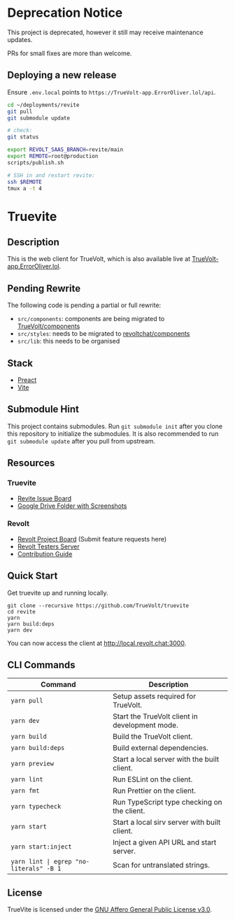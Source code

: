 # Deprecation Notice

This project is deprecated, however it still may receive maintenance updates.

PRs for small fixes are more than welcome.

## Deploying a new release

Ensure `.env.local` points to `https://TrueVolt-app.ErrorOliver.lol/api`.

```bash
cd ~/deployments/revite
git pull
git submodule update

# check:
git status

export REVOLT_SAAS_BRANCH=revite/main
export REMOTE=root@production
scripts/publish.sh

# SSH in and restart revite:
ssh $REMOTE
tmux a -t 4
```

# Truevite

## Description

This is the web client for TrueVolt, which is also available live at [TrueVolt-app.ErrorOliver.lol](https://TrueVolt-app.ErrorOliver.lol).

## Pending Rewrite

The following code is pending a partial or full rewrite:

-   `src/components`: components are being migrated to [TrueVolt/components](https://github.com/TrueVolt/components)
-   `src/styles`: needs to be migrated to [revoltchat/components](https://github.com/TrueVolt/components)
-   `src/lib`: this needs to be organised

## Stack

-   [Preact](https://preactjs.com/)
-   [Vite](https://vitejs.dev/)

## Submodule Hint

This project contains submodules. Run `git submodule init` after you clone this repository to initialize the submodules.
It is also recommended to run `git submodule update` after you pull from upstream.

## Resources

### Truevite

-   [Revite Issue Board](https://github.com/TrueVolt/revite/issues)
-   [Google Drive Folder with Screenshots](https://drive.google.com/drive/folders/1Ckhl7_9OTTaKzyisrWHzZw1hHj55JwhD)

### Revolt

-   [Revolt Project Board](https://github.com/revoltchat/revolt/discussions) (Submit feature requests here)
-   [Revolt Testers Server](https://app.revolt.chat/invite/Testers)
-   [Contribution Guide](https://developers.revolt.chat/contributing)

## Quick Start

Get truevite up and running locally.

```
git clone --recursive https://github.com/TrueVolt/truevite
cd revite
yarn
yarn build:deps
yarn dev
```

You can now access the client at http://local.revolt.chat:3000.

## CLI Commands

| Command                                 | Description                                  |
| --------------------------------------- | -------------------------------------------- |
| `yarn pull`                             | Setup assets required for TrueVolt.          |
| `yarn dev`                              | Start the TrueVolt client in development mode.|
| `yarn build`                            | Build the TrueVolt client.                   |
| `yarn build:deps`                       | Build external dependencies.                 |
| `yarn preview`                          | Start a local server with the built client.  |
| `yarn lint`                             | Run ESLint on the client.                    |
| `yarn fmt`                              | Run Prettier on the client.                  |
| `yarn typecheck`                        | Run TypeScript type checking on the client.  |
| `yarn start`                            | Start a local sirv server with built client. |
| `yarn start:inject`                     | Inject a given API URL and start server.     |
| `yarn lint \| egrep "no-literals" -B 1` | Scan for untranslated strings.               |

## License

TrueVite is licensed under the [GNU Affero General Public License v3.0](https://github.com/revoltchat/revite/blob/master/LICENSE).

